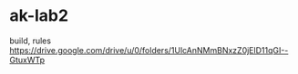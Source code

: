 # ak-lab2
build, rules
https://drive.google.com/drive/u/0/folders/1UlcAnNMmBNxzZ0jElD11qGI--GtuxWTp
